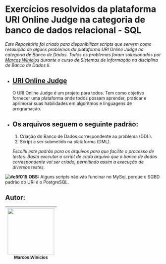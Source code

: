# **Exercícios resolvidos da plataforma URI Online Judge na categoria de banco de dados relacional - SQL**



_Este Repositório foi criado para disponibilizar scripts que servem como resolução de alguns problemas da plataforma URI Online Judge na categoria de Banco de Dados. Todos os problemas foram solucionados por [Marcos Winicios](https://github.com/MarcosWinicios) durante o curso de Sistemas de Informação na disciplina de Banco de Dados II._

* ## [URI Online Judge](https://www.urionlinejudge.com.br/judge/pt/login)

  O URI Online Judge é um projeto para todos. Tem como objetivo fornecer uma plataforma onde todos possam aprender, praticar e aprimorar suas habilidades em algoritmos e linguagens de programação.




* ##  Os arquivos seguem o seguinte padrão:

  1. Criação do Banco de Dados correspondente ao problema (DDL).
  2. Script a ser submetido na plataforma (DML).

    *Escolhi este padrão para os arquivos para que facilite o processo de testes. Basta executar o script de cada arquivo que o banco de dados correspondente vai ser criado, permitindo assim a execução de diversos testes.*

 **![#c5f015](https://placehold.it/15/c5f015/000000?text=+)** **OBS:** 
  Alguns scripts não vão funcinar no MySql, porque o SGBD padrão do URI é o PostgreSQL.

## Autor:
| [<img src="https://avatars2.githubusercontent.com/u/49327237?s=460&u=3b9ac2cb488cf243d35c0753001d1f7250f7f474&v=4" width="150" height="150"><br><sub>Marcos Winicios</sub>](https://github.com/MarcosWinicios) |
| :---: |
